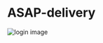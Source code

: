 # ASAP-delivery

![login image](https://dribbble.com/shots/16316303-Login-and-Sign-up-Screens/attachments/8205759?mode=media)

